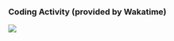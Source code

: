 <!---
Sntx626/Sntx626 is a ✨ special ✨ repository because its `README.md` (this file) appears on your GitHub profile.
You can click the Preview link to take a look at your changes.
--->

### Coding Activity (provided by Wakatime)
<img src="https://wakatime.com/share/@0325e773-e865-4105-b447-4a955ca060f3/6411bad2-3f9c-48d8-9cb0-1aff46078b5d.svg"></img>

<!--
- 👋 Hi, I’m @Sntx626
- 👀 I’m interested in ...
- 🌱 I’m currently learning ...
- 💞️ I’m looking to collaborate on ...
- 📫 How to reach me ...
--->
